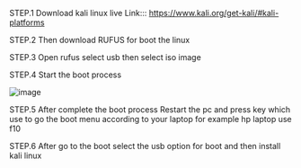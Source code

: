 STEP.1  Download kali linux live Link::: https://www.kali.org/get-kali/#kali-platforms

STEP.2 Then download RUFUS for boot the linux

STEP.3 Open rufus select usb then select iso image

STEP.4 Start the boot process 


![image](https://github.com/user-attachments/assets/d1cdb27b-3893-4996-b2e3-a8dcc725f769)









STEP.5 After complete the boot process Restart the pc and press key which use to go the boot menu according to your laptop for example hp laptop use f10

STEP.6 After go to the boot select the usb option for boot and then install kali linux
